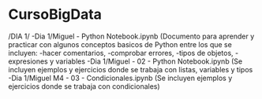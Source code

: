 # CursoBigData

/DIA 1/
-Dia 1/Miguel - Python Notebook.ipynb (Documento para aprender y practicar con algunos conceptos basicos de Python entre los que se incluyen: -hacer comentarios, -comprobar errores, -tipos de objetos, -expresiones y variables
-Dia 1/Miguel - 02 - Python Notebook.ipynb (Se incluyen ejemplos y ejercicios donde se trabaja con listas, variables y tipos
-Dia 1/Miguel M4 - 03 - Condicionales.ipynb (Se incluyen ejemplos y ejercicios donde se trabaja con condicionales)

